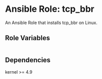 # Ansible Role: tcp_bbr

An Ansible Role that installs tcp_bbr on Linux.

## Role Variables

```yml
```

## Dependencies

kernel >= 4.9
